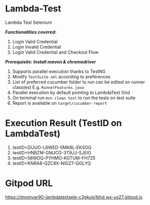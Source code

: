 # Lambda-Test
Lambda Test Selenium

***Functionalities covered:***

1. Login Valid Credential
2. Login Invalid Credential
3. Login Valid Credential and Checkout Flow

***Prerequisite: Install maven & chromedriver***

1. Supports parallel execution thanks to TestNG
2. Modify `TestSuite.xml` according to preferences
3. List of preferred cucumber folder to run can be edited on runner class(es) E.g. `RunnerFeatures.java`
4. Parallel execution by default pointing to LambdaTest Grid
5. On terminal run `mvn clean test` to run the tests on test suite
6. Report is available on `target/cucumber-report`

# Execution Result (TestID on LambdaTest)

1. testID=DIJUO-L6WED-5MK8L-EKSOQ
2. testID=HNBZM-GMJCG-3T9JJ-SJEIG
3. testID=58WDQ-PYHMO-KGTUM-FH725
4. testID=KNRA8-QZC8X-NIGZ7-QGLYQ

# Gitpod URL
https://dnomyar90-lambdatestsele-c3gkuio1khd.ws-us27.gitpod.io